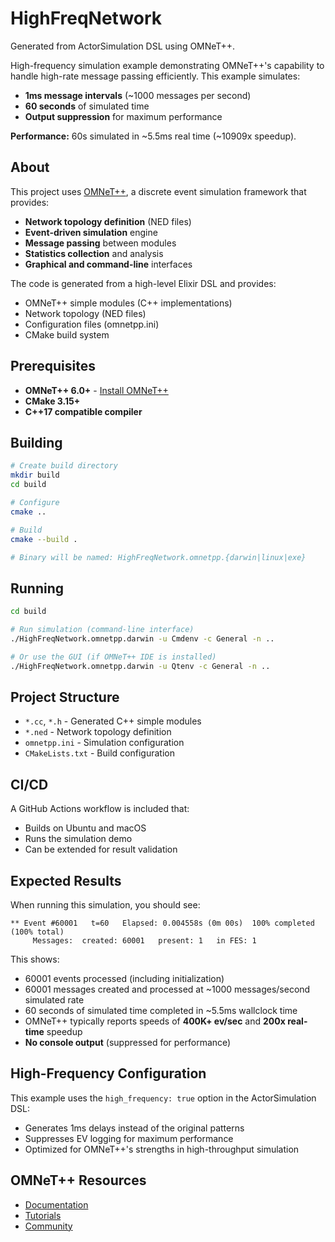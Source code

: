 # HighFreqNetwork

Generated from ActorSimulation DSL using OMNeT++.

High-frequency simulation example demonstrating OMNeT++'s capability to handle high-rate message passing efficiently. This example simulates:

- **1ms message intervals** (~1000 messages per second)
- **60 seconds** of simulated time
- **Output suppression** for maximum performance

**Performance:** 60s simulated in ~5.5ms real time (~10909x speedup).

## About

This project uses [OMNeT++](https://omnetpp.org/), a discrete event simulation
framework that provides:

- **Network topology definition** (NED files)
- **Event-driven simulation** engine
- **Message passing** between modules
- **Statistics collection** and analysis
- **Graphical and command-line** interfaces

The code is generated from a high-level Elixir DSL and provides:
- OMNeT++ simple modules (C++ implementations)
- Network topology (NED files)
- Configuration files (omnetpp.ini)
- CMake build system

## Prerequisites

- **OMNeT++ 6.0+** - [Install OMNeT++](https://omnetpp.org/download/)
- **CMake 3.15+**
- **C++17 compatible compiler**

## Building

```bash
# Create build directory
mkdir build
cd build

# Configure
cmake ..

# Build
cmake --build .

# Binary will be named: HighFreqNetwork.omnetpp.{darwin|linux|exe}
```

## Running

```bash
cd build

# Run simulation (command-line interface)
./HighFreqNetwork.omnetpp.darwin -u Cmdenv -c General -n ..

# Or use the GUI (if OMNeT++ IDE is installed)
./HighFreqNetwork.omnetpp.darwin -u Qtenv -c General -n ..
```

## Project Structure

- `*.cc`, `*.h` - Generated C++ simple modules
- `*.ned` - Network topology definition
- `omnetpp.ini` - Simulation configuration
- `CMakeLists.txt` - Build configuration

## CI/CD

A GitHub Actions workflow is included that:
- Builds on Ubuntu and macOS
- Runs the simulation demo
- Can be extended for result validation

## Expected Results

When running this simulation, you should see:

```
** Event #60001   t=60   Elapsed: 0.004558s (0m 00s)  100% completed  (100% total)
     Messages:  created: 60001   present: 1   in FES: 1
```

This shows:
- 60001 events processed (including initialization)
- 60001 messages created and processed at ~1000 messages/second simulated rate
- 60 seconds of simulated time completed in ~5.5ms wallclock time
- OMNeT++ typically reports speeds of **400K+ ev/sec** and **200x real-time** speedup
- **No console output** (suppressed for performance)

## High-Frequency Configuration

This example uses the `high_frequency: true` option in the ActorSimulation DSL:

- Generates 1ms delays instead of the original patterns
- Suppresses EV logging for maximum performance
- Optimized for OMNeT++'s strengths in high-throughput simulation

## OMNeT++ Resources

- [Documentation](https://doc.omnetpp.org/)
- [Tutorials](https://docs.omnetpp.org/tutorials/)
- [Community](https://omnetpp.org/community)
